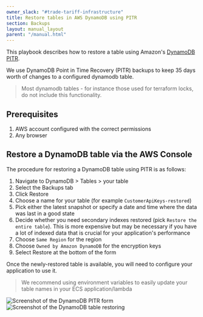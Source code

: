 ```yaml
---
owner_slack: "#trade-tariff-infrastructure"
title: Restore tables in AWS DynamoDB using PITR
section: Backups
layout: manual_layout
parent: "/manual.html"
---
```


This playbook describes how to restore a table using Amazon's [DynamoDB PITR][dynamodb-pitr].

We use DynamoDB Point in Time Recovery (PITR) backups to keep 35 days worth of
changes to a configured dynamodb table.

> Most dynamodb tables - for instance those used for terraform locks, do not include
> this functionality.

## Prerequisites

1. AWS account configured with the correct permissions
2. Any browser

## Restore a DynamoDB table via the AWS Console

The procedure for restoring a DynamoDB table using PITR is as follows:

1. Navigate to DynamoDB > Tables > your table
2. Select the Backups tab
3. Click Restore
4. Choose a name for your table (for example `CustomerApiKeys-restored`)
5. Pick either the latest snapshot or specify a date and time where the data was last in a good state
6. Decide whether you need secondary indexes restored (pick `Restore the entire table`). This is more expensive but may be necessary if you have a lot of indexed data that is crucial for your application's performance
7. Choose `Same Region` for the region
8. Choose `Owned by Amazon DynamoDB` for the encryption keys
9. Select Restore at the bottom of the form

Once the newly-restored table is available, you will need to configure your application to use it.

> We recommend using environment variables to easily update your table names in your ECS application/lambda

![Screenshot of the DynamoDB PITR form](images/aws/dynamodb-pitr-restoring-form.png)
![Screenshot of the DynamoDB table restoring](images/aws/dyanmodb-pitr-restoring.png)

[dynamodb-pitr]: https://github.com/trade-tariff/trade-tariff-lambdas-database-backups
